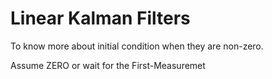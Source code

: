 # Linear Kalman Filters

To know more about initial condition when they are non-zero. 

Assume ZERO or wait for the First-Measuremet
